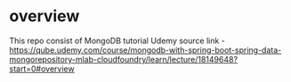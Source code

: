 # overview
This repo consist of MongoDB tutorial
Udemy source link - https://qube.udemy.com/course/mongodb-with-spring-boot-spring-data-mongorepository-mlab-cloudfoundry/learn/lecture/18149648?start=0#overview
